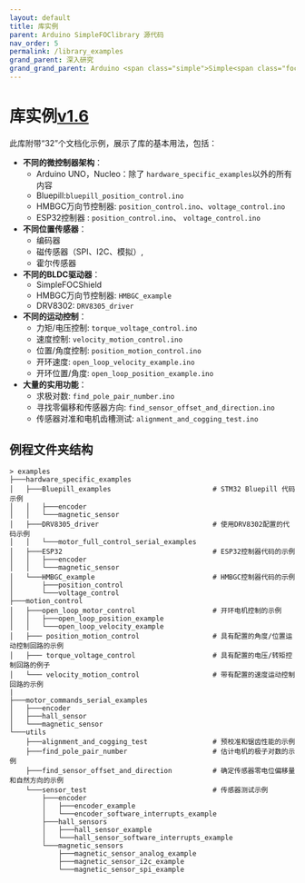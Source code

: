 ```yaml
---
layout: default
title: 库实例
parent: Arduino SimpleFOClibrary 源代码
nav_order: 5
permalink: /library_examples
grand_parent: 深入研究
grand_grand_parent: Arduino <span class="simple">Simple<span class="foc">FOC</span>library</span>
---
```


# **库实例**[v1.6](https://github.com/simplefoc/Arduino-FOC/releases)

此库附带“32”个文档化示例，展示了库的基本用法，包括：

- **不同的微控制器架构**：
    - Arduino UNO，Nucleo：除了 `hardware_specific_examples`以外的所有内容
    - Bluepill:`bluepill_position_control.ino`
    - HMBGC万向节控制器: `position_control.ino`、`voltage_control.ino`
    - ESP32控制器 : `position_control.ino`、 `voltage_control.ino`
- **不同位置传感器**：
  - 编码器 
  - 磁传感器（SPI、I2C、模拟）, 
  - 霍尔传感器
- **不同的BLDC驱动器**：
  - <span class="simple">Simple<span class="foc">FOC</span>Shield</span> 
  - HMBGC万向节控制器: `HMBGC_example`
  - DRV8302: `DRV8305_driver`
- **不同的运动控制**：
  - 力矩/电压控制: `torque_voltage_control.ino`
  - 速度控制:  `velocity_motion_control.ino`
  - 位置/角度控制: `position_motion_control.ino`
  - 开环速度:  `open_loop_velocity_example.ino`
  - 开环位置/角度: `open_loop_position_example.ino`
- **大量的实用功能**：
  - 求极对数: `find_pole_pair_number.ino`
  - 寻找零偏移和传感器方向: `find_sensor_offset_and_direction.ino`
  - 传感器对准和电机齿槽测试:  `alignment_and_cogging_test.ino`

## 例程文件夹结构

```shell
> examples
├───hardware_specific_examples
│   ├───Bluepill_examples                         # STM32 Bluepill 代码示例
│   │   ├───encoder
│   │   └───magnetic_sensor
│   ├───DRV8305_driver                            # 使用DRV8302配置的代码示例
│   │   └───motor_full_control_serial_examples
│   ├───ESP32                                     # ESP32控制器代码的示例
│   │   ├───encoder 
│   │   └───magnetic_sensor
│   └───HMBGC_example                             # HMBGC控制器代码的示例
│       ├───position_control
│       └───voltage_control
├───motion_control
│   ├───open_loop_motor_control                   # 开环电机控制的示例
│   │   ├───open_loop_position_example
│   │   └───open_loop_velocity_example
│   ├─── position_motion_control                  # 具有配置的角度/位置运动控制回路的示例
│   ├─── torque_voltage_control                   # 具有配置的电压/转矩控制回路的例子
│   └─── velocity_motion_control                  # 带有配置的速度运动控制回路的示例
|
├───motor_commands_serial_examples
│   ├───encoder
│   ├───hall_sensor
│   └───magnetic_sensor
└───utils
    ├───alignment_and_cogging_test                # 预校准和锯齿性能的示例
    ├───find_pole_pair_number                     # 估计电机的极子对数的示例
    ├───find_sensor_offset_and_direction          # 确定传感器零电位偏移量和自然方向的示例
    └───sensor_test                               # 传感器测试示例
        ├───encoder
        │   ├───encoder_example
        │   └───encoder_software_interrupts_example
        ├───hall_sensors
        │   ├───hall_sensor_example
        │   └───hall_sensor_software_interrupts_example
        └───magnetic_sensors
            ├───magnetic_sensor_analog_example
            ├───magnetic_sensor_i2c_example
            └───magnetic_sensor_spi_example
```
